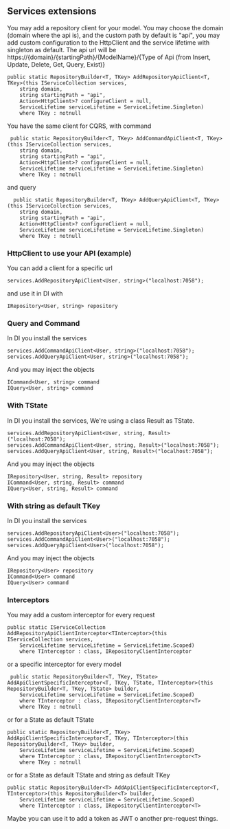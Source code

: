 ﻿## Services extensions
You may add a repository client for your model. You may choose the domain (domain where the api is), and the custom path by default is "api", you may add custom configuration to the HttpClient and the service lifetime with singleton as default. The api url will be https://{domain}/{startingPath}/{ModelName}/{Type of Api (from Insert, Update, Delete, Get, Query, Exist)}

    public static RepositoryBuilder<T, TKey> AddRepositoryApiClient<T, TKey>(this IServiceCollection services,
        string domain,
        string startingPath = "api",
        Action<HttpClient>? configureClient = null,
        ServiceLifetime serviceLifetime = ServiceLifetime.Singleton)
        where TKey : notnull

You have the same client for CQRS, with command
    
     public static RepositoryBuilder<T, TKey> AddCommandApiClient<T, TKey>(this IServiceCollection services,
        string domain,
        string startingPath = "api",
        Action<HttpClient>? configureClient = null,
        ServiceLifetime serviceLifetime = ServiceLifetime.Singleton)
        where TKey : notnull

and query
    
      public static RepositoryBuilder<T, TKey> AddQueryApiClient<T, TKey>(this IServiceCollection services,
        string domain,
        string startingPath = "api",
        Action<HttpClient>? configureClient = null,
        ServiceLifetime serviceLifetime = ServiceLifetime.Singleton)
        where TKey : notnull

### HttpClient to use your API (example)
You can add a client for a specific url

    services.AddRepositoryApiClient<User, string>("localhost:7058");
    
and use it in DI with
    
    IRepository<User, string> repository

### Query and Command
In DI you install the services

    services.AddCommandApiClient<User, string>("localhost:7058");
    services.AddQueryApiClient<User, string>("localhost:7058");

And you may inject the objects
    
    ICommand<User, string> command
    IQuery<User, string> command

### With TState
In DI you install the services, We're using a class Result as TState.

    services.AddRepositoryApiClient<User, string, Result>("localhost:7058");
    services.AddCommandApiClient<User, string, Result>("localhost:7058");
    services.AddQueryApiClient<User, string, Result>("localhost:7058");

And you may inject the objects
    
    IRepository<User, string, Result> repository
    ICommand<User, string, Result> command
    IQuery<User, string, Result> command

### With string as default TKey 
In DI you install the services

    services.AddRepositoryApiClient<User>("localhost:7058");
    services.AddCommandApiClient<User>("localhost:7058");
    services.AddQueryApiClient<User>("localhost:7058");

And you may inject the objects
    
    IRepository<User> repository
    ICommand<User> command
    IQuery<User> command

### Interceptors
You may add a custom interceptor for every request

    public static IServiceCollection AddRepositoryApiClientInterceptor<TInterceptor>(this IServiceCollection services,
        ServiceLifetime serviceLifetime = ServiceLifetime.Scoped)
        where TInterceptor : class, IRepositoryClientInterceptor

or a specific interceptor for every model
    
     public static RepositoryBuilder<T, TKey, TState> AddApiClientSpecificInterceptor<T, TKey, TState, TInterceptor>(this RepositoryBuilder<T, TKey, TState> builder,
        ServiceLifetime serviceLifetime = ServiceLifetime.Scoped)
        where TInterceptor : class, IRepositoryClientInterceptor<T>
        where TKey : notnull

or for a State as default TState 

    public static RepositoryBuilder<T, TKey> AddApiClientSpecificInterceptor<T, TKey, TInterceptor>(this RepositoryBuilder<T, TKey> builder,
        ServiceLifetime serviceLifetime = ServiceLifetime.Scoped)
        where TInterceptor : class, IRepositoryClientInterceptor<T>
        where TKey : notnull

or for a State as default TState and string as default TKey

    public static RepositoryBuilder<T> AddApiClientSpecificInterceptor<T, TInterceptor>(this RepositoryBuilder<T> builder,
        ServiceLifetime serviceLifetime = ServiceLifetime.Scoped)
        where TInterceptor : class, IRepositoryClientInterceptor<T>   

Maybe you can use it to add a token as JWT o another pre-request things.